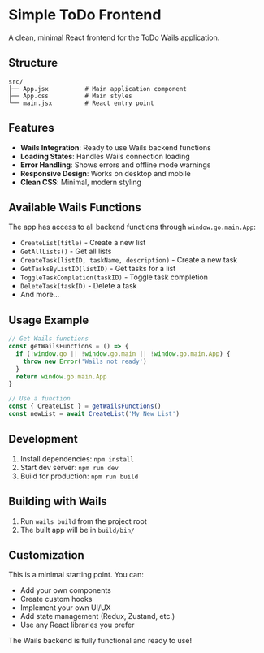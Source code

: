 # Simple ToDo Frontend

A clean, minimal React frontend for the ToDo Wails application.

## Structure

```
src/
├── App.jsx          # Main application component
├── App.css          # Main styles
└── main.jsx         # React entry point
```

## Features

- **Wails Integration**: Ready to use Wails backend functions
- **Loading States**: Handles Wails connection loading
- **Error Handling**: Shows errors and offline mode warnings
- **Responsive Design**: Works on desktop and mobile
- **Clean CSS**: Minimal, modern styling

## Available Wails Functions

The app has access to all backend functions through `window.go.main.App`:

- `CreateList(title)` - Create a new list
- `GetAllLists()` - Get all lists
- `CreateTask(listID, taskName, description)` - Create a new task
- `GetTasksByListID(listID)` - Get tasks for a list
- `ToggleTaskCompletion(taskID)` - Toggle task completion
- `DeleteTask(taskID)` - Delete a task
- And more...

## Usage Example

```javascript
// Get Wails functions
const getWailsFunctions = () => {
  if (!window.go || !window.go.main || !window.go.main.App) {
    throw new Error('Wails not ready')
  }
  return window.go.main.App
}

// Use a function
const { CreateList } = getWailsFunctions()
const newList = await CreateList('My New List')
```

## Development

1. Install dependencies: `npm install`
2. Start dev server: `npm run dev`
3. Build for production: `npm run build`

## Building with Wails

1. Run `wails build` from the project root
2. The built app will be in `build/bin/`

## Customization

This is a minimal starting point. You can:
- Add your own components
- Create custom hooks
- Implement your own UI/UX
- Add state management (Redux, Zustand, etc.)
- Use any React libraries you prefer

The Wails backend is fully functional and ready to use!

